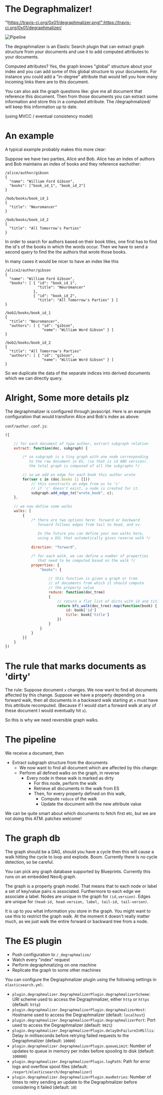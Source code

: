 # The Degraphmalizer!

"!https://travis-ci.org/0x01/degraphmalizer.png!":https://travis-ci.org/0x01/degraphmalizer/

![Pipeline](https://github.com/0x01/degraphmalizer/raw/master/pipeline.png)

The degraphmalizer is an Elastic Search plugin that can extract graph structure
from your documents and use it to add computed attributes to your documents.

Computed attributes? Yes, the graph knows "global" structure about your index
and you can add some of this global structure to your documents. For instance
you could add a "in-degree" attribute that would tell you how many incoming
links there are to this document.

You can also ask the graph questions like: give me all document that reference
this document. Then from those documents you can extract some information and
store this in a computed attribute. The /degraphmalized/ will keep this
information up to date.

(using MVCC / eventual consistency model)

# An example

A typical example probably makes this more clear:

Suppose we have two parties, Alice and Bob. Alice has an index of authors and
Bob maintains an index of books and they reference eachother:

	/alice/author/gibson
	{
	  "name": "William Ford Gibson",
	  "books": ["book_id_1", "book_id_2"]
	}

	/bob/books/book_id_1
	{
	  "title": "Neuromancer"
	}

	/bob/books/book_id_2
	{
	  "title": "All Tomorrow's Parties"
	}

In order to search for authors based on their book titles, one first has to
find the id's of the books in which the words occur. Then we have to send a
second query to find the the authors that wrote those books.

In many cases it would be nicer to have an index like this

	/alice2/author/gibson
	{
	  "name": "William Ford Gibson",
      "books": [ { "id": "book_id_1",
                   "title": "Neuromancer"
                 },
                 { "id": "book_id_2",
                   "title": "All Tomorrow's Parties" } ] 
	}

	/bob2/books/book_id_1
	{
	  "title": "Neuromancer",
	  "authors": [ { "id": "gibson",
                     "name": "William Word Gibson" } ]
	}

	/bob2/books/book_id_2
	{
	  "title": "All Tomorrow's Parties"
	  "authors": [ { "id": "gibson",
                     "name": "William Word Gibson" } ]
	}

So we duplicate the data of the separate indices into derived documents which
we can directly query.

# Alright, Some more details plz

The degraphmalizer is configured through javascript. Here is an example
configuration that would transform Alice and Bob's index as above:

`conf/author.conf.js`:

```javascript
({

	// for each document of type author, extract subgraph relation
	extract: function(doc, subgraph) {

		/* so subgraph is a tiny graph with one node corresponding
		   to the raw document in ES, (so that is id AND version).
		   the total graph is composed of all the subgraphs */

		// so we add on edge for each book this author wrote
		for(var c in (doc.books || [])) 
			// this constructs an edge from us to 'c'
			// if 'c' doesn't exist, a node is created for it.
			subgraph.add_edge_to("wrote_book", c);
	},
	
	// we now define some walks
	walks: [
		{
			/* there are two options here: forward or backward
			   forward follows edges from tail to head, and vv.
			   
			   In the future you can define your own walks here,
			   using a DSL that automatically gives reverse walk */
			 
			direction: "forward",

			/* for each walk, we can define a number of properties
			   that need to be computed based on the walk */
			properties: {
				"books": {
				
					// this function is given a graph or tree
					// of documents from which it should compute
					// the property value
					reduce: function(doc_tree)
					{
						// return a flat list of dicts with id and title keys
						return bfs_walk(doc_tree).map(function(book) {
							id: book['id']
							title: book['title']
						})
					}
				}
			}
		}]
	}
})
```

# The rule that marks documents as 'dirty'

The rule: Suppose document `x` changes. We now want to find all
documents affected by this change. Suppose we have a property
depending on a forward walk, then all documents in a backward walk
starting at `x` must have this attribute recomputed.  (Because if I
would start a forward walk at any of these document I would eventually
hit `x`).

So this is why we need reversible graph walks.

# The pipeline

We receive a document, then

- Extract subgraph structure from the documents
  - We now want to find all document which are affected by this change:
  - Perform all defined walks on the graph, in reverse
	- Every node in these walk is marked as dirty
	  - For this node, perform the walk
	  - Retrieve all documents in the walk from ES
	  - Then, for every property defined on this walk,
		- Compute `reduce` of the walk
		- Update the document with the new attribute value


We can be quite smart about which documents to fetch first etc, but we
are not doing this ATM. patches welcome!

# The graph db

The graph should be a DAG, should you have a cycle then this will
cause a walk hitting the cycle to loop and explode. Boom.
Currently there is no cycle detection, so be careful.

You can pick any graph database supported by Blueprints. Currently
this runs on an embedded Neo4j graph.

The graph is a property graph model. That means that to each node or
label a set of key/value pairs is associated. Furthermore to each edge
we associate a label. Nodes are unique in the graph for `(id,version)`.
Edges are unique for `(head-id, head-version, label, tail-id, tail-verion)`.

It is up to you what information you store in the graph. You might
want to use this to restrict the graph walk. At the moment it doesn't
really matter much, as we just walk the entire forward or backward
tree from a node.

# The ES plugin

- Push configuration to `/_degraphmalize/`
- Watch every "index" request
- Perform degraphmalizing on one machine
- Replicate the graph to some other machines

You can configure the Degraphmalizer plugin using the following settings in `elasticsearch.yml`:

- `plugin.degraphmalizer.DegraphmalizerPlugin.degraphmalizerScheme`: URI scheme used to access the Degraphmalizer, either `http` or `https` (default: `http`)
- `plugin.degraphmalizer.DegraphmalizerPlugin.degraphmalizerHost`: Hostname used to access the Degraphmalizer (default: `localhost`)
- `plugin.degraphmalizer.DegraphmalizerPlugin.degraphmalizerPort`: Port used to access the Degraphmalizer (default: `9821`)
- `plugin.degraphmalizer.DegraphmalizerPlugin.delayOnFailureInMillis`: Delay in milliseconds before retrying failed requests to the Degraphmalizer (default: `10000`)
- `plugin.degraphmalizer.DegraphmalizerPlugin.queueLimit`: Number of updates to queue in memory per index before spooling to disk (default: `100000`)
- `plugin.degraphmalizer.DegraphmalizerPlugin.logPath`: Path for error logs and overflow spool files (default: `/export/elasticsearch/degraphmalizer`)
- `plugin.degraphmalizer.DegraphmalizerPlugin.maxRetries`: Number of times to retry sending an update to the Degraphmalizer before considering it failed (default: `10`)
